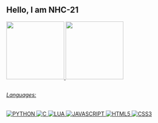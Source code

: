 ## Hello, I am NHC-21
 <div>
  <a href="https://github.com/NHC-21">
  <img height="152em" src="https://github-readme-stats.vercel.app/api?username=NHC-21&show_icons=true&theme=vue-dark&include_all_commits=true&count_private=true"/>
  <img height="152em" src="https://github-readme-stats.vercel.app/api/top-langs/?username=NHC-21&layout=compact&langs_count=7&theme=vue-dark"/>
</div>

##  

###### Languages:
<div>
 
 <img src="https://img.shields.io/badge/-PYTHON-3776AB?logo=PYTHON&logoColor=yellow&labelColor=3776AB" alt="PYTHON" />
 <img src="https://img.shields.io/badge/C-00599C?style=for-the-badge&logo=c&logoColor=white" alt="C" >
 <img src="https://img.shields.io/badge/Lua-2C2D72?style=for-the-badge&logo=lua&logoColor=white" alt="LUA" />
 <img src="https://img.shields.io/badge/-JAVASCRIPT-F7DF1E?logo=JAVASCRIPT&logoColor=black&labelColor=F7DF1E" alt="JAVASCRIPT" />
 <img src="https://img.shields.io/badge/-HTML5-E34F26?logo=HTML5&logoColor=white&labelColor=E34F26" alt="HTML5" /> 
 <img src="https://img.shields.io/badge/-CSS3-1572B6?logo=CSS3&logoColor=white&labelColor=1572B6" alt="CSS3" /> 
</div>
 
 
##
